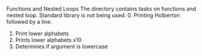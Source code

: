 Functions and Nested Loops
The directory contains tasks on functions and nested loop. Standard library is not being used. 
0. Printing Holberton followed by a line. 
1. Print lower alphabets
2. Prints lower alphabets x10
3. Determines if argument is lowercase

